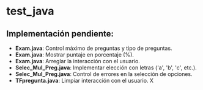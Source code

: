 # test_java

## Implementación pendiente:

- **Exam.java**: Control máximo de preguntas y tipo de preguntas.
- **Exam.java**: Mostrar puntaje en porcentaje (%).
- **Exam.java**: Arreglar la interacción con el usuario.
- **Selec_Mul_Preg.java**: Implementar elección con letras ('a', 'b', 'c', etc.).
- **Selec_Mul_Preg.java**: Control de errores en la selección de opciones.
- **TFpregunta.java**: Limpiar interacción con el usuario. X
